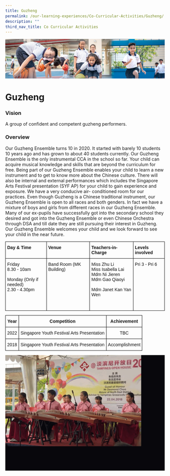 ```yaml
---
title: Guzheng
permalink: /our-learning-experiences/Co-Curricular-Activities/Guzheng/
description: ""
third_nav_title: Co Curricular Activities
---
```

![](/images/Our%20Learning%20Experiences.jpg)

Guzheng
=======

  

### Vision

A group of confident and competent guzheng performers.  
  

### Overview

Our Guzheng Ensemble turns 10 in 2020. It started with barely 10 students 10 years ago and has grown to about 40 students currently. Our Guzheng Ensemble is the only instrumental CCA in the school so far. Your child can acquire musical knowledge and skills that are beyond the curriculum for free. Being part of our Guzheng Ensemble enables your child to learn a new instrument and to get to know more about the Chinese culture. There will also be internal and external performances which includes the Singapore Arts Festival presentation (SYF AP) for your child to gain experience and exposure. We have a very conducive air- conditioned room for our practices. Even though Guzheng is a Chinese traditional instrument, our Guzheng Ensemble is open to all races and both genders. In fact we have a mixture of boys and girls from different races in our Guzheng Ensemble. Many of our ex-pupils have successfully got into the secondary school they desired and got into the Guzheng Ensemble or even Chinese Orchestra through DSA and till date they are still pursuing their interest in Guzheng. Our Guzheng Ensemble welcomes your child and we look forward to see your child in the near future.


<style type="text/css">
.tg  {border-collapse:collapse;border-spacing:0;}
.tg td{border-color:black;border-style:solid;border-width:1px;font-family:Arial, sans-serif;font-size:14px;
  overflow:hidden;padding:10px 5px;word-break:normal;}
.tg th{border-color:black;border-style:solid;border-width:1px;font-family:Arial, sans-serif;font-size:14px;
  font-weight:normal;overflow:hidden;padding:10px 5px;word-break:normal;}
.tg .tg-clkh{color:#121212;font-weight:bold;text-align:left;vertical-align:top}
.tg .tg-kk00{color:#121212;text-align:left;vertical-align:top}
</style>
<table class="tg">
<thead>
  <tr>
    <th class="tg-clkh">Day &amp; Time</th>
    <th class="tg-clkh">Venue</th>
    <th class="tg-clkh">Teachers-in-Charge</th>
    <th class="tg-clkh">Levels involved</th>
  </tr>
</thead>
<tbody>
  <tr>
    <td class="tg-kk00">Friday<br>8.30 - 10am<br><br>Monday (Only if needed)<br>2.30 - 4.30pm</td>
    <td class="tg-kk00">Band Room (MK Building)</td>
    <td class="tg-kk00">Miss Zhu Li<br>Miss Isabella Lai <br>Mdm Ni Jieren<br>Mdm Gao Qiaoyi <br><br>Mdm Janet Kan Yan Wen <br><br><br></td>
    <td class="tg-kk00">Pri 3 - Pri 6</td>
  </tr>
</tbody>
</table>


<style type="text/css">
.tg  {border-collapse:collapse;border-spacing:0;}
.tg td{border-color:black;border-style:solid;border-width:1px;font-family:Arial, sans-serif;font-size:14px;
  overflow:hidden;padding:10px 5px;word-break:normal;}
.tg th{border-color:black;border-style:solid;border-width:1px;font-family:Arial, sans-serif;font-size:14px;
  font-weight:normal;overflow:hidden;padding:10px 5px;word-break:normal;}
.tg .tg-kf4z{color:#121212;font-weight:bold;text-align:center;vertical-align:top}
.tg .tg-wrfy{color:#121212;text-align:center;vertical-align:middle}
.tg .tg-21zi{color:#121212;text-align:center;vertical-align:top}
</style>
<table class="tg">
<thead>
  <tr>
    <th class="tg-kf4z">Year</th>
    <th class="tg-kf4z">Competition</th>
    <th class="tg-kf4z">Achievement</th>
  </tr>
</thead>
<tbody>
  <tr>
    <td class="tg-wrfy">2022 </td>
    <td class="tg-wrfy"> Singapore Youth Festival Arts Presentation</td>
    <td class="tg-wrfy"> TBC</td>
  </tr>
  <tr>
    <td class="tg-21zi">2018</td>
    <td class="tg-21zi">Singapore Youth Festival Arts Presentation</td>
    <td class="tg-21zi">Accomplishment</td>
  </tr>
</tbody>
</table>


![](/images/Guzheng.gif)